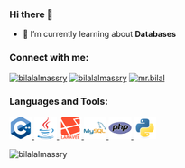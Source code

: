### Hi there 👋
<head>
  <meta name="google-site-verification" content="efXsg92C_DZIOSdp38FezQOqe_0EJRo2ZIUN4lchWh8" />
  </head>

- 🌱 I’m currently learning about **Databases**
<!-- google-site-verification: googlea6b6ad1e9555ccda.html -->
<h3 align="left">Connect with me:</h3>
<p align="left">
<a href="https://linkedin.com/in/bilalalmassry" target="blank"><img align="center" src="https://cdn.jsdelivr.net/npm/simple-icons@3.0.1/icons/linkedin.svg" alt="bilalalmassry" height="30" width="40" /></a>
<a href="https://www.hackerrank.com/bilalalmassry" target="blank"><img align="center" src="https://cdn.jsdelivr.net/npm/simple-icons@3.0.1/icons/hackerrank.svg" alt="bilalalmassry" height="30" width="40" /></a>
<a href="https://codeforces.com/profile/mr.bilal" target="blank"><img align="center" src="https://cdn.jsdelivr.net/npm/simple-icons@3.0.1/icons/codeforces.svg" alt="mr.bilal" height="30" width="40" /></a>
</p>

<h3 align="left">Languages and Tools:</h3>
<p align="left"> <a href="https://www.w3schools.com/cpp/" target="_blank"> <img src="https://raw.githubusercontent.com/devicons/devicon/master/icons/cplusplus/cplusplus-original.svg" alt="cplusplus" width="40" height="40"/> </a> <a href="https://www.java.com" target="_blank"> <img src="https://raw.githubusercontent.com/devicons/devicon/master/icons/java/java-original.svg" alt="java" width="40" height="40"/> </a> <a href="https://laravel.com/" target="_blank"> <img src="https://raw.githubusercontent.com/devicons/devicon/master/icons/laravel/laravel-plain-wordmark.svg" alt="laravel" width="40" height="40"/> </a> <a href="https://www.mysql.com/" target="_blank"> <img src="https://raw.githubusercontent.com/devicons/devicon/master/icons/mysql/mysql-original-wordmark.svg" alt="mysql" width="40" height="40"/> </a> <a href="https://www.php.net" target="_blank"> <img src="https://raw.githubusercontent.com/devicons/devicon/master/icons/php/php-original.svg" alt="php" width="40" height="40"/> </a> <a href="https://www.python.org" target="_blank"> <img src="https://raw.githubusercontent.com/devicons/devicon/master/icons/python/python-original.svg" alt="python" width="40" height="40"/> </a> </p>

<p><img align="center" src="https://github-readme-stats.vercel.app/api/top-langs?username=bilalalmassry&show_icons=true&locale=en&layout=compact" alt="bilalalmassry" /></p>

<!--
**bilalalmassry/bilalalmassry** is a ✨ _special_ ✨ repository because its `README.md` (this file) appears on your GitHub profile.

Here are some ideas to get you started:

- 🔭 I’m currently working on ...
- 🌱 I’m currently learning ...
- 👯 I’m looking to collaborate on ...
- 🤔 I’m looking for help with ...
- 💬 Ask me about ...
- 📫 How to reach me: ...
- 😄 Pronouns: ...
- ⚡ Fun fact: ...
-->
